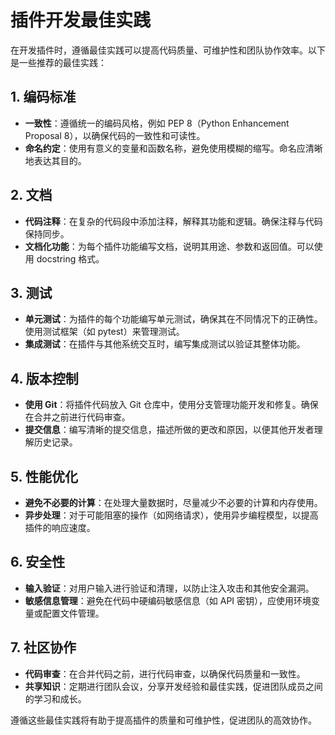 # 插件开发最佳实践

在开发插件时，遵循最佳实践可以提高代码质量、可维护性和团队协作效率。以下是一些推荐的最佳实践：

## 1. 编码标准

- **一致性**：遵循统一的编码风格，例如 PEP 8（Python Enhancement Proposal 8），以确保代码的一致性和可读性。
- **命名约定**：使用有意义的变量和函数名称，避免使用模糊的缩写。命名应清晰地表达其目的。

## 2. 文档

- **代码注释**：在复杂的代码段中添加注释，解释其功能和逻辑。确保注释与代码保持同步。
- **文档化功能**：为每个插件功能编写文档，说明其用途、参数和返回值。可以使用 docstring 格式。

## 3. 测试

- **单元测试**：为插件的每个功能编写单元测试，确保其在不同情况下的正确性。使用测试框架（如 pytest）来管理测试。
- **集成测试**：在插件与其他系统交互时，编写集成测试以验证其整体功能。

## 4. 版本控制

- **使用 Git**：将插件代码放入 Git 仓库中，使用分支管理功能开发和修复。确保在合并之前进行代码审查。
- **提交信息**：编写清晰的提交信息，描述所做的更改和原因，以便其他开发者理解历史记录。

## 5. 性能优化

- **避免不必要的计算**：在处理大量数据时，尽量减少不必要的计算和内存使用。
- **异步处理**：对于可能阻塞的操作（如网络请求），使用异步编程模型，以提高插件的响应速度。

## 6. 安全性

- **输入验证**：对用户输入进行验证和清理，以防止注入攻击和其他安全漏洞。
- **敏感信息管理**：避免在代码中硬编码敏感信息（如 API 密钥），应使用环境变量或配置文件管理。

## 7. 社区协作

- **代码审查**：在合并代码之前，进行代码审查，以确保代码质量和一致性。
- **共享知识**：定期进行团队会议，分享开发经验和最佳实践，促进团队成员之间的学习和成长。

遵循这些最佳实践将有助于提高插件的质量和可维护性，促进团队的高效协作。